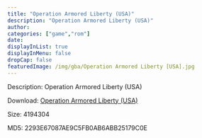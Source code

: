 ```yaml
---
title: "Operation Armored Liberty (USA)"
description: "Operation Armored Liberty (USA)"
author: 
categories: ["game","rom"]
date: 
displayInList: true
displayInMenu: false
dropCap: false
featuredImage: /img/gba/Operation Armored Liberty [USA].jpg
---
```


Description: Operation Armored Liberty (USA)

Download: <a style="text-decoration:underline;" href="https://mega.nz/#!aXYEVKYD!swmCVtGiMm_ErtI1L3I9BXGE8__Dg5v1BB8QOrQX58A" target = "_blank" rel = "nofollow" > Operation Armored Liberty (USA)</a>

Size: 4194304

MD5: 2293E67087AE9C5FB0AB6ABB25179C0E

